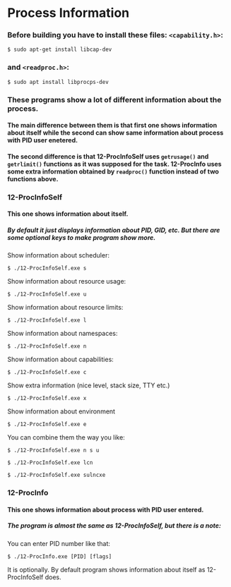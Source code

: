 # Process Information

### Before building you have to install these files: `<capability.h>`:
```console
$ sudo apt-get install libcap-dev
```

### and `<readproc.h>`:
```console
$ sudo apt install libprocps-dev
```

### These programs show a lot of different information about the process.
#### The main difference between them is that first one shows information about itself while the second can show same information about process with PID user enetered.

#### The second difference is that 12-ProcInfoSelf uses `getrusage()` and `getrlimit()` functions as it was supposed for the task. 12-ProcInfo uses some extra information obtained by `readproc()` function instead of two functions above.


### 12-ProcInfoSelf 

#### This one shows information about itself.  

##### By default it just displays information about PID, GID, etc. But there are some optional keys to make program show more.

Show information about scheduler:
```console
$ ./12-ProcInfoSelf.exe s
```

Show information about resource usage:
```console
$ ./12-ProcInfoSelf.exe u
```

Show information about resource limits:
```console
$ ./12-ProcInfoSelf.exe l
```

Show information about namespaces:
```console
$ ./12-ProcInfoSelf.exe n
```

Show information about capabilities:
```console
$ ./12-ProcInfoSelf.exe c
```

Show extra information (nice level, stack size, TTY etc.)
```console
$ ./12-ProcInfoSelf.exe x
```

Show information about environment
```console
$ ./12-ProcInfoSelf.exe e
```

You can combine them the way you like:
```console
$ ./12-ProcInfoSelf.exe n s u
```
```console
$ ./12-ProcInfoSelf.exe lcn
```
```console
$ ./12-ProcInfoSelf.exe sulncxe
```


### 12-ProcInfo

#### This one shows information about process with PID user entered.

##### The program is almost the same as 12-ProcInfoSelf, but there is a note:
  You can enter PID number like that:

```console
$ ./12-ProcInfo.exe [PID] [flags]
```

  It is optionally. By default program shows information about itself as 12-ProcInfoSelf does.
